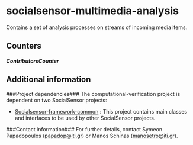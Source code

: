socialsensor-multimedia-analysis
================================

Contains a set of analysis processes on streams of incoming media items.

Counters
---------------
##### ContributorsCounter #####











Additional information
------------------------
###Project dependencies###
The computational-verification project is dependent on two SocialSensor projects:
* [Socialsensor-framework-common](https://github.com/socialsensor/socialsensor-framework-common) : This project contains main classes and interfaces to be used by other SocialSensor projects.

###Contact information###
For further details, contact Symeon Papadopoulos (papadop@iti.gr) or Manos Schinas (manosetro@iti.gr).
